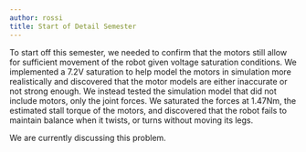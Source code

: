 ```yaml
---
author: rossi
title: Start of Detail Semester
---
```


To start off this semester, we needed to confirm that the motors still allow for sufficient
movement of the robot given voltage saturation conditions. We implemented a 7.2V saturation
to help model the motors in simulation more realistically and discovered that the motor
models are either inaccurate or not strong enough. We instead tested the simulation model
that did not include motors, only the joint forces. We saturated the forces at 1.47Nm, the
estimated stall torque of the motors, and discovered that the robot fails to maintain balance
when it twists, or turns without moving its legs.

We are currently discussing this problem.
